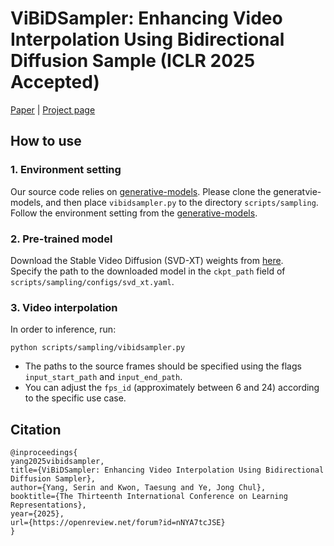 # ViBiDSampler: Enhancing Video Interpolation Using Bidirectional Diffusion Sample (ICLR 2025 Accepted)

[Paper](https://arxiv.org/abs/2410.05651) | [Project page](https://vibidsampler.github.io/)

## How to use
### 1. Environment setting
Our source code relies on [generative-models](https://github.com/Stability-AI/generative-models). Please clone the generatvie-models, and then place ```vibidsampler.py``` to the directory ```scripts/sampling```.
Follow the environment setting from the [generative-models](https://github.com/Stability-AI/generative-models).

### 2. Pre-trained model
Download the Stable Video Diffusion (SVD-XT) weights from [here](https://huggingface.co/stabilityai/stable-video-diffusion-img2vid-xt). \
Specify the path to the downloaded model in the ```ckpt_path``` field of ```scripts/sampling/configs/svd_xt.yaml```.

### 3. Video interpolation
In order to inference, run:
```
python scripts/sampling/vibidsampler.py
```
+ The paths to the source frames should be specified using the flags ```input_start_path``` and ```input_end_path```.
+ You can adjust the ```fps_id``` (approximately between 6 and 24) according to the specific use case.


## Citation

```
@inproceedings{
yang2025vibidsampler,
title={ViBiDSampler: Enhancing Video Interpolation Using Bidirectional Diffusion Sampler},
author={Yang, Serin and Kwon, Taesung and Ye, Jong Chul},
booktitle={The Thirteenth International Conference on Learning Representations},
year={2025},
url={https://openreview.net/forum?id=nNYA7tcJSE}
}
```

